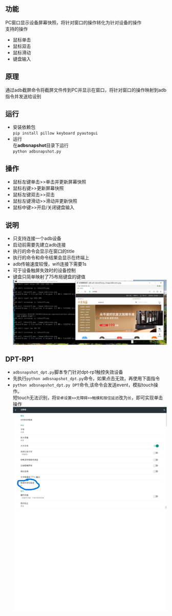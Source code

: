 ## 功能
PC窗口显示设备屏幕快照，将针对窗口的操作转化为针对设备的操作  
支持的操作  
- 鼠标单击  
- 鼠标双击 
- 鼠标滑动
- 键盘输入
## 原理  
通过adb截屏命令将截屏文件传到PC并显示在窗口，将针对窗口的操作映射到adb指令并发送给设别  
## 运行
- 安装依赖包  
`pip install pillow keyboard pyautogui`  
- 运行  
在**adbsnapshot**目录下运行  
`python adbsnapshot.py`   
## 操作  
- 鼠标左键单击>>单击并更新屏幕快照  
- 鼠标右键>>更新屏幕快照  
- 鼠标左键双击>>双击  
- 鼠标左键滑动>>滑动并更新快照  
- 鼠标中键>>开启/关闭键盘输入
## 说明  
- 只支持连接一个adb设备  
- 启动前需要先建立adb连接
- 执行的命令会显示在窗口的title
- 执行的命令和命令结果会显示在终端上  
- adb传输速度较慢，wifi连接下需要1s
- 可于设备触屏失效时的设备控制  
- 键盘只简单映射了75布局键盘的键值  
![](https://github.com/Marspacecraft/adbsnapshot/blob/main/pic.png)    

## DPT-RP1  
- `adbsnapshot_dpt.py`脚本专门针对dpt-rp1触控失效设备  
- 先执行`python adbsnapshot_dpt.py`命令，如果点击无效，再使用下面指令  
- `python adbsnapshot_dpt.py DPT`命令,该命令会发送event，模拟touch操作。  
短touch无法识别，将`安卓设置>>无障碍>>触摸和按住延迟`改为`长`，即可实现单击操作
![](https://github.com/Marspacecraft/adbsnapshot/blob/main/pic2.png)

